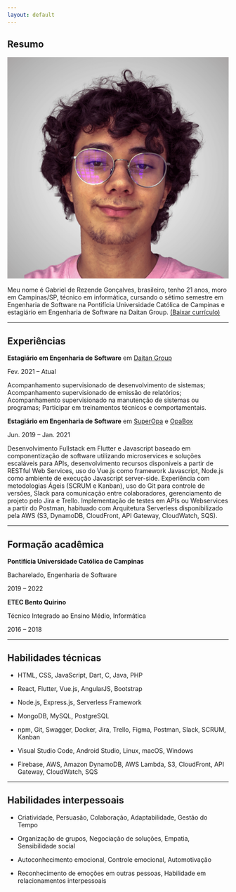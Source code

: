 ```yaml
---
layout: default
---
```


## Resumo 

<img class="profile-picture" src="user.png">

Meu nome é Gabriel de Rezende Gonçalves, brasileiro, tenho 21 anos, moro em Campinas/SP, técnico em informática, cursando o sétimo semestre em Engenharia de Software na Pontifícia Universidade Católica de Campinas  e estagiário em Engenharia de Software na Daitan Group.
<a style="" href="curriculo.pdf" download="Gabriel de Rezende Gonçalves - Currículo">(Baixar currículo)</a>

---

## Experiências


**Estagiário em Engenharia de Software** em <a href="https://www.linkedin.com/company/daitan-group/" target="_blank">Daitan Group</a>

Fev. 2021 – Atual

Acompanhamento supervisionado de desenvolvimento de sistemas; Acompanhamento supervisionado de emissão de relatórios; Acompanhamento supervisionado na manutenção de sistemas ou programas; Participar em treinamentos técnicos e comportamentais.

**Estagiário em Engenharia de Software** em <a href="https://www.linkedin.com/company/superopabrasil/" target="_blank">SuperOpa</a> e <a href="https://www.linkedin.com/company/opa-tech/" target="_blank">OpaBox</a>

Jun. 2019 – Jan. 2021

Desenvolvimento Fullstack em Flutter e Javascript baseado em componentização de software utilizando microservices e soluções escaláveis para APIs, desenvolvimento recursos disponíveis a partir de RESTful Web Services, uso do Vue.js como framework Javascript, Node.js como ambiente de execução Javascript server-side. Experiência com metodologias Ágeis (SCRUM e Kanban), uso do Git para controle de versões, Slack para comunicação entre colaboradores, gerenciamento de projeto pelo Jira e Trello. Implementação de testes em APIs ou Webservices a partir do Postman, habituado com Arquitetura Serverless disponibilizado pela AWS (S3, DynamoDB, CloudFront, API Gateway, CloudWatch, SQS).

---

## Formação acadêmica

**Pontifícia Universidade Católica de Campinas**

Bacharelado, Engenharia de Software

2019 – 2022

**ETEC Bento Quirino** 

Técnico Integrado ao Ensino Médio, Informática

2016 – 2018

---

## Habilidades técnicas

- HTML, CSS, JavaScript, Dart, C, Java, PHP

- React, Flutter, Vue.js, AngularJS, Bootstrap

- Node.js, Express.js, Serverless Framework

- MongoDB, MySQL, PostgreSQL

- npm, Git, Swagger, Docker, Jira, Trello, Figma, Postman, Slack, SCRUM, Kanban

- Visual Studio Code, Android Studio, Linux, macOS, Windows

- Firebase, AWS, Amazon DynamoDB, AWS Lambda, S3, CloudFront, API Gateway, CloudWatch, SQS

---

## Habilidades interpessoais

- Criatividade, Persuasão, Colaboração, Adaptabilidade, Gestão do Tempo
  
- Organização de grupos, Negociação de soluções, Empatia, Sensibilidade social
  
- Autoconhecimento emocional, Controle emocional, Automotivação
  
- Reconhecimento de emoções em outras pessoas, Habilidade em relacionamentos interpessoais